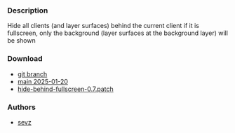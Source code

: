 ### Description
Hide all clients (and layer surfaces) behind the current client if it is
fullscreen, only the background  (layer surfaces at the background layer) will
be shown

### Download
- [git branch](https://codeberg.org/sevz/dwl/src/branch/hide-behind-fullscreen)
- [main 2025-01-20](/dwl/dwl-patches/raw/branch/main/patches/hide-behind-fullscreen/hide-behind-fullscreen.patch)
- [hide-behind-fullscreen-0.7.patch](/dwl/dwl-patches/raw/branch/main/patches/hide-behind-fullscreen/hide-behind-fullscreen-0.7.patch)

### Authors
- [sevz](https://codeberg.org/sevz)

